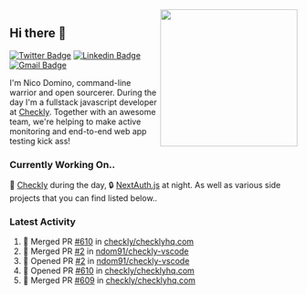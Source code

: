 <img align="right" src="https://user-images.githubusercontent.com/7415984/172472491-91b16eac-fa22-4ecf-92df-d687139fd1f9.gif" width="240" />

## Hi there 👋

[![Twitter Badge](https://img.shields.io/badge/-@ndom91-1ca0f1?style=flat-square&labelColor=1ca0f1&logo=twitter&logoColor=white&link=https://twitter.com/ndom91)](https://twitter.com/ndom91) [![Linkedin Badge](https://img.shields.io/badge/-ndom91-blue?style=flat-square&logo=Linkedin&logoColor=white&link=https://www.linkedin.com/in/ndom91/)](https://www.linkedin.com/in/ndom91/) [![Gmail Badge](https://img.shields.io/badge/-yo@ndo.dev-c14438?style=flat-square&logo=mail.ru&logoColor=white&link=mailto:yo@ndo.dev)](mailto:yo@ndo.dev)

I'm Nico Domino, command-line warrior and open sourcerer. During the day I'm a fullstack javascript developer at [Checkly](https://checklyhq.com). Together with an awesome team, we're helping to make active monitoring and end-to-end web app testing kick ass!

### Currently Working On..

🦝 [Checkly](https://checklyhq.com) during the day, 🔒 [NextAuth.js](https://github.com/nextauthjs/next-auth) at night. As well as various side projects that you can find listed below..

<!--START_SECTION_PROFILE_VIEWS:readme-info-->
<!--END_SECTION_PROFILE_VIEWS:readme-info-->

<!--START_SECTION_DAILY_COMMIT:readme-info-->
<!--END_SECTION_DAILY_COMMIT:readme-info-->

<!--START_SECTION_WEEKLY_COMMIT:readme-info-->
<!--END_SECTION_WEEKLY_COMMIT:readme-info-->

### Latest Activity

<!--START_SECTION:activity-->
1. 🎉 Merged PR [#610](https://github.com/checkly/checklyhq.com/pull/610) in [checkly/checklyhq.com](https://github.com/checkly/checklyhq.com)
2. 🎉 Merged PR [#2](https://github.com/ndom91/checkly-vscode/pull/2) in [ndom91/checkly-vscode](https://github.com/ndom91/checkly-vscode)
3. 💪 Opened PR [#2](https://github.com/ndom91/checkly-vscode/pull/2) in [ndom91/checkly-vscode](https://github.com/ndom91/checkly-vscode)
4. 💪 Opened PR [#610](https://github.com/checkly/checklyhq.com/pull/610) in [checkly/checklyhq.com](https://github.com/checkly/checklyhq.com)
5. 🎉 Merged PR [#609](https://github.com/checkly/checklyhq.com/pull/609) in [checkly/checklyhq.com](https://github.com/checkly/checklyhq.com)
<!--END_SECTION:activity-->
